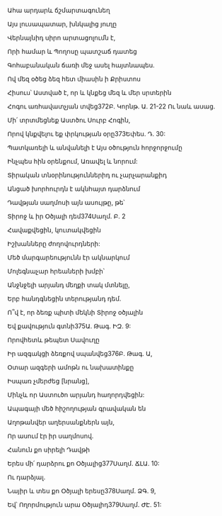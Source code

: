 Ահա արդարև ճշմարտագունեղ


Այս լուսապատար, խնկալից յուղը


Վերնայնիդ սիրո արտացոլումն է,


Որի համար և Պողոսը պատշաճ դատեց


Գոհաբանական ճառի մեջ ասել հայտնապես.


Ով մեզ օծեց ձեզ հետ միասին ի Քրիստոս


Հիսուս՝ Աստված է, որ և կնքեց մեզ և մեր սրտերին


Հոգու առհավատչյան տվեց372Բ. Կորնթ. Ա. 21-22 Ու նաև ասաց.


Մի՛ տրտմեցնեք Աստծու Սուրբ Հոգին,


Որով կնքվելու եք փրկության օրը373Եփես. Դ. 30:


Պատկառելի և անվանելի է Այս օծություն հորջորջումը


Ինչպես հին օրենքում, Առավել և նորում:


Տիրական տնօրինություններիդ ու չարչարանքիդ


Անցած խորհուրդն է ակնհայտ դարձնում


Դավթյան սաղմոսի այն ասույթը, թե՝


Տիրոջ և իր Օծյալի դեմ374Սաղմ. Բ. 2


Հավաքվեցին, կուտակվեցին


Իշխանները ժողովուրդների:


Մեծ մարգարեությունն էր ակնարկում


Մոլեգնաչար հրեաների խմբի՝


Անջնջելի արյանդ մեղքի տակ մտնելը,


Երբ հանդգնեցին տերությանդ դեմ.


Ո՞վ է, որ ձեռք պիտի մեկնի Տիրոջ օծյալին


Եվ քավություն գտնի375Ա. Թագ. ԻԶ. 9:


Որովհետև թեպետ Սավուղը


Իր ազգակցի ձեռքով սպանվեց376Բ. Թագ. Ա,


Օտար ազգերի ամոթն ու նախատինքը


Իսպառ չմերժեց [նրանց],


Մինչև որ Աստուծո արյանդ հաղորդվեցին:


Ապագայի մեծ հիշողության գրավական են


Աղոթանվեր աղերսանքներն այն,


Որ ասում էր իր սաղմոսով.


Հանուն քո սիրելի Դավթի


Երես մի՛ դարձրու քո Օծյալից377Սաղմ. ՃԼԱ. 10:


Ու դարձյալ.


Նայիր և տես քո Օծյալի երեսը378Սաղմ. ՁԳ. 9,


Եվ՝ Ողորմություն արա Օծյալիդ379Սաղմ. ԺԷ. 51:
